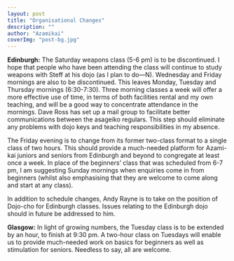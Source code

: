 ```yaml
---
layout: post
title: "Organisational Changes"
description: ""
author: "Azamikai"
coverImg: "post-bg.jpg"
---
```


**Edinburgh:** 
The Saturday weapons class (5-6 pm) is to be discontinued. I hope that people who have been attending the class will continue to study weapons with Steff at his dojo (as I plan to do—N). Wednesday and Friday mornings are also to be discontinued. This leaves Monday, Tuesday and Thursday mornings (6:30-7:30). Three morning classes a week will offer a more effective use of time, in terms of both facilities rental and my own teaching, and will be a good way to concentrate attendance in the mornings. Dave Ross has set up a mail group to facilitate better communications between the asageiko regulars. This step should eliminate any problems with dojo keys and teaching responsibilities in my absence. 

The Friday evening is to change from its former two-class format to a single class of two hours. This should provide a much-needed platform for Azami-kai juniors and seniors from Edinburgh and beyond to congregate at least once a week. In place of the beginners’ class that was scheduled from 6-7 pm, I am suggesting Sunday mornings when enquiries come in from beginners (whilst also emphasising that they are welcome to come along and start at any class). 

In addition to schedule changes, Andy Rayne is to take on the position of Dojo-cho for Edinburgh classes. Issues relating to the Edinburgh dojo should in future be addressed to him. 

**Glasgow:** 
In light of growing numbers, the Tuesday class is to be extended by an hour, to finish at 9:30 pm. A two-hour class on Tuesdays will enable us to provide much-needed work on basics for beginners as well as stimulation for seniors. Needless to say, all are welcome.

